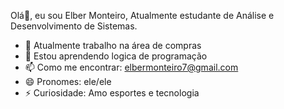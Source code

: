 Olá👋, eu sou Elber Monteiro, Atualmente estudante de Análise e Desenvolvimento de Sistemas.

- 🔭 Atualmente trabalho na área de compras
- 🌱 Estou aprendendo logica de programação
- 📫 Como me encontrar: elbermonteiro7@gmail.com
- 😄 Pronomes: ele/ele
- ⚡ Curiosidade: Amo esportes e tecnologia

